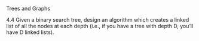 Trees and Graphs

4.4 Given a binary search tree, design an algorithm which creates a linked list of all the
nodes at each depth (i.e., if you have a tree with depth D, you’ll have D linked lists).